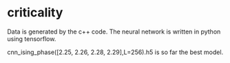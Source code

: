 # criticality

Data is generated by the c++ code.
The neural network is written in python using tensorflow.

cnn_ising_phase([2.25, 2.26, 2.28, 2.29],L=256).h5 is so far the best model.